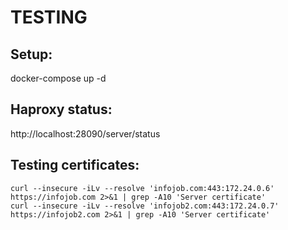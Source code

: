 # TESTING

## Setup:
docker-compose up -d

## Haproxy status:
http://localhost:28090/server/status

## Testing certificates:
```shell
curl --insecure -iLv --resolve 'infojob.com:443:172.24.0.6' https://infojob.com 2>&1 | grep -A10 'Server certificate'
curl --insecure -iLv --resolve 'infojob2.com:443:172.24.0.7' https://infojob2.com 2>&1 | grep -A10 'Server certificate'
```


